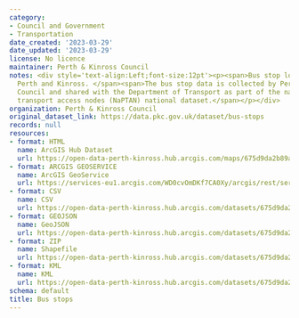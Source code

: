 ```yaml
---
category:
- Council and Government
- Transportation
date_created: '2023-03-29'
date_updated: '2023-03-29'
license: No licence
maintainer: Perth & Kinross Council
notes: <div style='text-align:Left;font-size:12pt'><p><span>Bus stop locations in
  Perth and Kinross. </span><span>The bus stop data is collected by Perth and Kinross
  Council and shared with the Department of Transport as part of the national public
  transport access nodes (NaPTAN) national dataset.</span></p></div>
organization: Perth & Kinross Council
original_dataset_link: https://data.pkc.gov.uk/dataset/bus-stops
records: null
resources:
- format: HTML
  name: ArcGIS Hub Dataset
  url: https://open-data-perth-kinross.hub.arcgis.com/maps/675d9da2b89a422a8f9cc805f1f071cb_5
- format: ARCGIS GEOSERVICE
  name: ArcGIS GeoService
  url: https://services-eu1.arcgis.com/WD0cvOmDKf7CA0Xy/arcgis/rest/services/Bus_Stops/FeatureServer/5
- format: CSV
  name: CSV
  url: https://open-data-perth-kinross.hub.arcgis.com/datasets/675d9da2b89a422a8f9cc805f1f071cb_5.csv?outSR=%7B%22latestWkid%22%3A27700%2C%22wkid%22%3A27700%7D
- format: GEOJSON
  name: GeoJSON
  url: https://open-data-perth-kinross.hub.arcgis.com/datasets/675d9da2b89a422a8f9cc805f1f071cb_5.geojson?outSR=%7B%22latestWkid%22%3A27700%2C%22wkid%22%3A27700%7D
- format: ZIP
  name: Shapefile
  url: https://open-data-perth-kinross.hub.arcgis.com/datasets/675d9da2b89a422a8f9cc805f1f071cb_5.zip?outSR=%7B%22latestWkid%22%3A27700%2C%22wkid%22%3A27700%7D
- format: KML
  name: KML
  url: https://open-data-perth-kinross.hub.arcgis.com/datasets/675d9da2b89a422a8f9cc805f1f071cb_5.kml?outSR=%7B%22latestWkid%22%3A27700%2C%22wkid%22%3A27700%7D
schema: default
title: Bus stops
---
```

